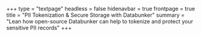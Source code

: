 +++
type = "textpage"
headless = false
hidenavbar = true
frontpage = true
title = "PII Tokenization & Secure Storage with Databunker"
summary = "Lean how open-source Databunker can help to tokenize and protect your sensitive PII records"
+++
